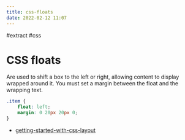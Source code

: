 ```yaml
---
title: css-floats
date: 2022-02-12 11:07
---
```


#extract
#css

# CSS floats

Are used to shift a box to the left or right, allowing content to display wrapped around it. You must set a margin between the float and the wrapping text.

```css
.item {
    float: left;
    margin: 0 20px 20px 0;
}
```

- [getting-started-with-css-layout](getting-started-with-css-layout)
